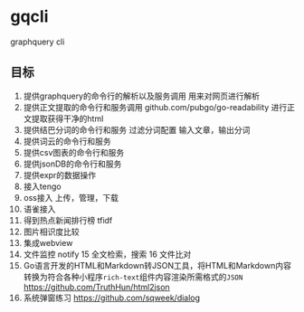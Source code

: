 # gqcli
graphquery cli

## 目标
1. 提供graphquery的命令行的解析以及服务调用
    用来对网页进行解析
2. 提供正文提取的命令行和服务调用
    github.com/pubgo/go-readability
    进行正文提取获得干净的html
3. 提供结巴分词的命令行和服务
    过滤分词配置
    输入文章，输出分词
4. 提供词云的命令行和服务
5. 提供csv图表的命令行和服务
6. 提供jsonDB的命令行和服务
7. 提供expr的数据操作
8. 接入tengo
9. oss接入
    上传，管理，下载
10. 语雀接入
11. 得到热点新闻排行榜
    tfidf
12. 图片相识度比较
13. 集成webview
14. 文件监控
    notify
15 全文检索，搜索
16 文件比对
17. Go语言开发的HTML和Markdown转JSON工具，将HTML和Markdown内容转换为符合各种小程序`rich-text`组件内容渲染所需格式的`JSON` 
    https://github.com/TruthHun/html2json
18. 系统弹窗练习
    https://github.com/sqweek/dialog

